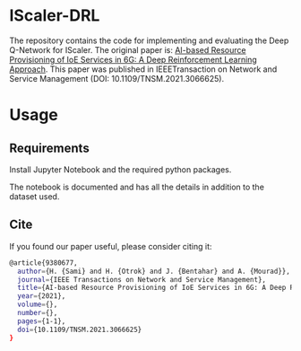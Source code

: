 # IScaler-DRL
The repository contains the code for implementing and evaluating the Deep Q-Network for IScaler. The original paper is: [AI-based Resource Provisioning of IoE Services in 6G: A Deep Reinforcement Learning Approach](https://ieeexplore.ieee.org/document/9380677). This paper was published in IEEETransaction on Network and Service Management (DOI: 10.1109/TNSM.2021.3066625).

# Usage

## Requirements
Install Jupyter Notebook and the required python packages.

The notebook is documented and has all the details in addition to the dataset used.

## Cite

If you found our paper useful, please consider citing it:
```bash
@article{9380677,
  author={H. {Sami} and H. {Otrok} and J. {Bentahar} and A. {Mourad}},
  journal={IEEE Transactions on Network and Service Management}, 
  title={AI-based Resource Provisioning of IoE Services in 6G: A Deep Reinforcement Learning Approach}, 
  year={2021},
  volume={},
  number={},
  pages={1-1},
  doi={10.1109/TNSM.2021.3066625}
}
```
